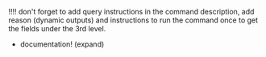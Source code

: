  !!!!
 don't forget to add query instructions
 in the command description, add reason (dynamic outputs) and instructions to run the command once to 
 get the fields under the 3rd level.
 + documentation! (expand)
 
